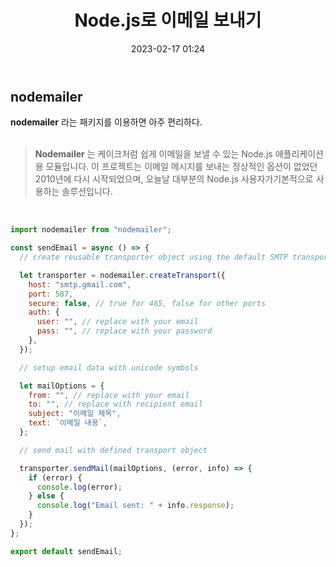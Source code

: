 ﻿---
title: Node.js로 이메일 보내기
date: 2023-02-17 01:24
categories: [Node.js]
tags: [Node.js email, nodemailer, email, 노드 이메일]
sitemap:
  changefreq: daily
  priority: 1.0
---

## nodemailer

**nodemailer** 라는 패키지를 이용하면 아주 편리하다.<br><br>

> **Nodemailer** 는 케이크처럼 쉽게 이메일을 보낼 수 있는 Node.js 애플리케이션용 모듈입니다. 이 프로젝트는 이메일 메시지를 보내는 정상적인 옵션이 없었던 2010년에 다시 시작되었으며, 오늘날 대부분의 Node.js 사용자가기본적으로 사용하는 솔루션입니다.

<br>

```javascript
import nodemailer from "nodemailer";

const sendEmail = async () => {
  // create reusable transporter object using the default SMTP transport

  let transporter = nodemailer.createTransport({
    host: "smtp.gmail.com",
    port: 587,
    secure: false, // true for 465, false for other ports
    auth: {
      user: "", // replace with your email
      pass: "", // replace with your password
    },
  });

  // setup email data with unicode symbols

  let mailOptions = {
    from: "", // replace with your email
    to: "", // replace with recipient email
    subject: "이메일 제목",
    text: `이메일 내용`,
  };

  // send mail with defined transport object

  transporter.sendMail(mailOptions, (error, info) => {
    if (error) {
      console.log(error);
    } else {
      console.log("Email sent: " + info.response);
    }
  });
};

export default sendEmail;
```

